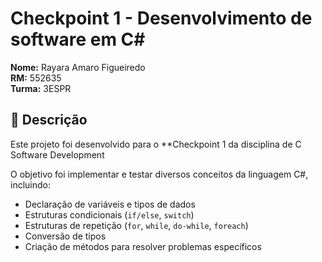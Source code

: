# Checkpoint 1 - Desenvolvimento de software em C#

**Nome:** Rayara Amaro Figueiredo  
**RM:** 552635  
**Turma:** 3ESPR  

## 📌 Descrição

Este projeto foi desenvolvido para o **Checkpoint 1 da disciplina de C Software Development  

O objetivo foi implementar e testar diversos conceitos da linguagem C#, incluindo:  
- Declaração de variáveis e tipos de dados  
- Estruturas condicionais (`if/else`, `switch`)  
- Estruturas de repetição (`for`, `while`, `do-while`, `foreach`)  
- Conversão de tipos  
- Criação de métodos para resolver problemas específicos  

